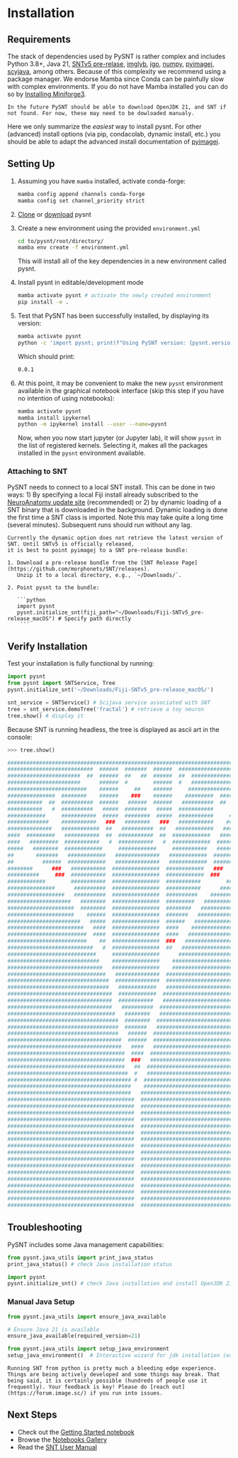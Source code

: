 # Installation

## Requirements


The stack of dependencies used by PySNT is rather complex and includes Python 3.8+, Java 21, [SNTv5 pre-relase](https://github.com/morphonets/SNT/releases), [imglyb](https://github.com/imglib/imglyb), [jgo](https://github.com/scijava/jgo), [numpy](https://github.com/numpy/numpy), [pyimagej][pyimagejdocs], [scyjava](https://github.com/scijava/scyjava), among others. Because of this complexity we recommend using a package manager. We endorse Mamba
since Conda can be painfully slow with complex environments. If you do not have Mamba installed you can do
so by [Installing Miniforge3](https://github.com/conda-forge/miniforge#miniforge3).

```{important}
In the future PySNT should be able to download OpenJDK 21, and SNT if not found. For now, these may need to be dowloaded manualy.
```

Here we only summarize the _easiest_ way to install pysnt. For other (advanced) install options (via pip, condacolab, dynamic install, etc.) you should be able to adapt the advanced install documentation of [pyimagej][pyimagejdocs].

## Setting Up

1. Assuming you have `mamba` installed, activate conda-forge:

   ```bash
   mamba config append channels conda-forge
   mamba config set channel_priority strict
   ```

2. [Clone](https://github.com/morphonets/pysnt.git) or [download](https://github.com/morphonets/pysnt/archive/refs/heads/main.zip) pysnt

2. Create a new environment using the provided `environment.yml`

   ```bash
   cd to/pysnt/root/directory/
   mamba env create -f environment.yml
   ```

   This will install all of the key dependencies in a new environment called pysnt.

3. Install pysnt in editable/development mode

   ```bash
   mamba activate pysnt # activate the newly created environment
   pip install -e .
   ```

4. Test that PySNT has been successfully installed, by displaying its version:

   ```bash
   mamba activate pysnt
   python -c 'import pysnt; print(f"Using PySNT version: {pysnt.version()}")'
   ```
   Which should print:
   ```bash
   0.0.1
   ```

4. At this point, it may be convenient to make the new `pysnt` environment available in the graphical 
   notebook interface (skip this step if you have no intention of using notebooks):

   ```bash
   mamba activate pysnt
   mamba install ipykernel
   python -m ipykernel install --user --name=pysnt
   ```

   Now, when you now start jupyter (or Jupyter lab), it will show `pysnt` in the list of registered
   kernels. Selecting it, makes all the packages installed in the `pysnt` environment available.


### Attaching to SNT

PySNT needs to connect to a local SNT install. This can be done in two ways: 1) By specifying a local Fiji
install already subscribed to the [NeuroAnatomy update site](https://imagej.net/SNT#install) (recommended)
or 2) by dynamic loading of a SNT binary that is downloaded in the background. Dynamic loading is done the
first time a SNT class is imported. Note this may take quite a long time (several minutes). Subsequent
runs should run without any lag. 

```{important}
Currently the dynamic option does not retrieve the latest version of SNT. Until SNTv5 is officially released,
it is best to point pyimagej to a SNT pre-release bundle:

1. Download a pre-release bundle from the [SNT Release Page](https://github.com/morphonets/SNT/releases).
   Unzip it to a local directory, e.g., `~/Downloads/`.

2. Point pysnt to the bundle:

   ```python
   import pysnt
   pysnt.initialize_snt(fiji_path="~/Downloads/Fiji-SNTv5_pre-release_macOS") # Specify path directly
    ```

```


## Verify Installation

Test your installation is fully functional by running:

```python
import pysnt
from pysnt import SNTService, Tree
pysnt.initialize_snt('~/Downloads/Fiji-SNTv5_pre-release_macOS/')

snt_service = SNTService() # Scijava service associated with SNT
tree = snt_service.demoTree('fractal') # retrieve a toy neuron
tree.show() # display it
```

Because SNT is running headless, the tree is displayed as ascii art in the console:
```python
>>> tree.show()

################################################################################
###########################  ######  #######  ######  ##########################
#######################  ##  ######  ##   ##  ######  ##  ######################
#######################      ######  #        ######  #   ######################
#########################    ######     ##    ######     #######################
###############  ########    ######    ###    ######    #########  #############
###########  ##  ##########  ######   ######  ######   ##########  ##  #########
###########   #  ##########   #####  #######   #####  ###########      #########
############     ###########  #####  ########  #####  ###########     ##########
#############    ###########   ###   ########   ###   ###########    ###########
##############   ############  ##   ##########  ##   ############   ############
####  #########   ###########  ##  ###########  ##  ############   #########  ##
####   #########  ###########   #  ###########   #  ############  #########   ##
#####   ########  ############     ############     ###########   ########   ###
##       #######   ############   ##############   ############  ########       
##         ######  ############   ##############   ############  ######         
########      ###   ###########  ###############  ############   ###     #######
##########     ###  ###########  ###############  ############  ###     ########
############        ###########  ###############  ###########        ###########
###############      ##########  ###############  ###########      #############
##################   ##########  ###############  ##########    ################
####################   ########  ###############  #########   ##################
#####################  ########  ###############  ########   ###################
#####################    ######  ###############  #######   ####################
#######################   #####  ###############  ######   #####################
########################   ####  ###############  ####    ######################
#########################  ####  ###############  ####   #######################
#########################    ##  ###############  ###   ########################
###########################   #  ###############  ##   #########################
############################     ###############      ##########################
#############################    ###############    ############################
##############################   ###############    ############################
###############################   ##############  ##############################
################################  ##############  ##############################
################################   ############   ##############################
#################################  ############  ###############################
#################################  ###########   ###############################
#################################   ##########  ################################
##################################   ########   ################################
###################################  ########  #################################
###################################  #######   #################################
###################################   ######  ##################################
####################################  ######  ##################################
####################################   ####   ##################################
#####################################  ####  ###################################
#####################################  ###   ###################################
#####################################   ##  ####################################
######################################  #   ####################################
####################################### #  #####################################
#######################################    #####################################
#######################################   ######################################
########################################  ######################################
########################################  ######################################
########################################  ######################################
########################################  ######################################
########################################  ######################################
########################################  ######################################
########################################  ######################################
########################################  ######################################
########################################  ######################################
########################################  ######################################
########################################  ######################################
########################################  ######################################
########################################  ######################################
########################################  ######################################
########################################  ######################################
########################################  ######################################
########################################  ######################################
```


## Troubleshooting

PySNT includes some Java management capabilities:

```python
from pysnt.java_utils import print_java_status
print_java_status() # check Java installation status
```

```python
import pysnt
pysnt.initialize_snt() # check Java installation and install OpenJDK 21 if needed
```

### Manual Java Setup

```python
from pysnt.java_utils import ensure_java_available

# Ensure Java 21 is available
ensure_java_available(required_version=21)
```

```python
from pysnt.java_utils import setup_java_environment
setup_java_environment()  # Interactive wizard for jdk installation (experimental)
```

```{warning}
Running SNT from python is pretty much a bleeding edge experience. Things are being actively developed and some things may break. That being said, it is certainly possible (hundreds of people use it frequently). Your feedback is key! Please do [reach out](https://forum.image.sc/) if you run into issues.
```


## Next Steps

- Check out the [Getting Started notebook](notebooks/1_overview.ipynb)
- Browse the [Notebooks Gallery](notebooks/index.md)
- Read the [SNT User Manual](https://imagej.net/plugins/snt/)


[snt]: https://imagej.net/SNT
[api]: https://morphonets.github.io/SNT
[pyimagej]: https://github.com/imagej/pyimagej
[pyimagejdocs]: https://pyimagej.readthedocs.io/en/latest/
[pyimagej_intro]: https://nbviewer.jupyter.org/github/imagej/tutorials/blob/master/notebooks/1-Using-ImageJ/6-ImageJ-with-Python-Kernel.ipynb

